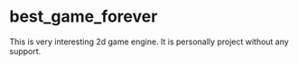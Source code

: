 # best_game_forever
This is very interesting 2d game engine. It is personally project without any support.